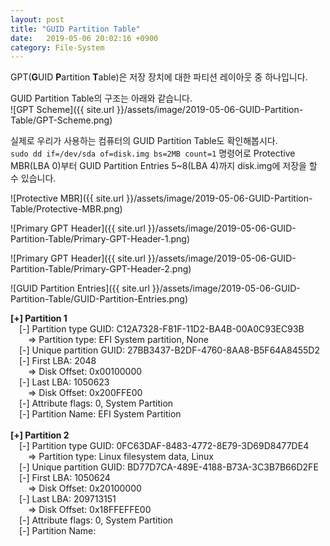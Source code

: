 ```yaml
---
layout: post
title: "GUID Partition Table"
date:   2019-05-06 20:02:16 +0900
category: File-System
---
```


GPT(**G**UID **P**artition **T**able)은 저장 장치에 대한 파티션 레이아웃 중 하나입니다.

GUID Partition Table의 구조는 아래와 같습니다.  
![GPT Scheme]({{ site.url }}/assets/image/2019-05-06-GUID-Partition-Table/GPT-Scheme.png)

실제로 우리가 사용하는 컴퓨터의 GUID Partition Table도 확인해봅시다.  
`sudo dd if=/dev/sda of=disk.img bs=2MB count=1` 명령어로 Protective MBR(LBA 0)부터 GUID Partition Entries 5~8(LBA 4)까지 disk.img에 저장을 할 수 있습니다.

![Protective MBR]({{ site.url }}/assets/image/2019-05-06-GUID-Partition-Table/Protective-MBR.png)

![Primary GPT Header]({{ site.url }}/assets/image/2019-05-06-GUID-Partition-Table/Primary-GPT-Header-1.png)

![Primary GPT Header]({{ site.url }}/assets/image/2019-05-06-GUID-Partition-Table/Primary-GPT-Header-2.png)

![GUID Partition Entries]({{ site.url }}/assets/image/2019-05-06-GUID-Partition-Table/GUID-Partition-Entries.png)

**[+] Partition 1**  
&emsp;[-] Partition type GUID: C12A7328-F81F-11D2-BA4B-00A0C93EC93B  
&emsp;&emsp;=> Partition type: EFI System partition, None  
&emsp;[-] Unique partition GUID: 27BB3437-B2DF-4760-8AA8-B5F64A8455D2  
&emsp;[-] First LBA: 2048  
&emsp;&emsp;=> Disk Offset: 0x00100000  
&emsp;[-] Last LBA: 1050623  
&emsp;&emsp;=> Disk Offset: 0x200FFE00  
&emsp;[-] Attribute flags: 0, System Partition  
&emsp;[-] Partition Name: EFI System Partition  
<br>
**[+] Partition 2**  
&emsp;[-] Partition type GUID: 0FC63DAF-8483-4772-8E79-3D69D8477DE4  
&emsp;&emsp;=> Partition type: Linux filesystem data, Linux  
&emsp;[-] Unique partition GUID: BD77D7CA-489E-4188-B73A-3C3B7B66D2FE  
&emsp;[-] First LBA: 1050624  
&emsp;&emsp;=> Disk Offset: 0x20100000  
&emsp;[-] Last LBA: 209713151  
&emsp;&emsp;=> Disk Offset: 0x18FFEFFE00  
&emsp;[-] Attribute flags: 0, System Partition  
&emsp;[-] Partition Name:  
